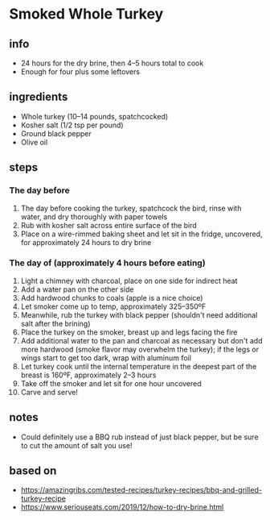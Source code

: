 # Smoked Whole Turkey  

## info  
* 24 hours for the dry brine, then 4–5 hours total to cook  
* Enough for four plus some leftovers    

## ingredients  
* Whole turkey (10–14 pounds, spatchcocked)  
* Kosher salt (1/2 tsp per pound)  
* Ground black pepper  
* Olive oil  

## steps

### The day before

1. The day before cooking the turkey, spatchcock the bird, rinse with water, and dry thoroughly with paper towels  
2. Rub with kosher salt across entire surface of the bird  
3. Place on a wire-rimmed baking sheet and let sit in the fridge, uncovered, for approximately 24 hours to dry brine  

### The day of (approximately 4 hours before eating)

1. Light a chimney with charcoal, place on one side for indirect heat  
2. Add a water pan on the other side  
3. Add hardwood chunks to coals (apple is a nice choice)  
4. Let smoker come up to temp, approximately 325–350ºF  
5. Meanwhile, rub the turkey with black pepper (shouldn't need additional salt after the brining)  
6. Place the turkey on the smoker, breast up and legs facing the fire  
7. Add additional water to the pan and charcoal as necessary but don't add more hardwood (smoke flavor may overwhelm the turkey); if the legs or wings start to get too dark, wrap with aluminum foil  
8. Let turkey cook until the internal temperature in the deepest part of the breast is 160ºF, approximately 2–3 hours  
9. Take off the smoker and let sit for one hour uncovered  
10. Carve and serve!  

## notes  
* Could definitely use a BBQ rub instead of just black pepper, but be sure to cut the amount of salt you use!  

## based on  
* https://amazingribs.com/tested-recipes/turkey-recipes/bbq-and-grilled-turkey-recipe  
* https://www.seriouseats.com/2019/12/how-to-dry-brine.html  
